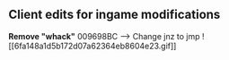 




## **Client edits for ingame modifications**

**Remove "whack"**
009698BC --> Change jnz to jmp
![[6fa148a1d5b172d07a62364eb8604e23.gif]]

